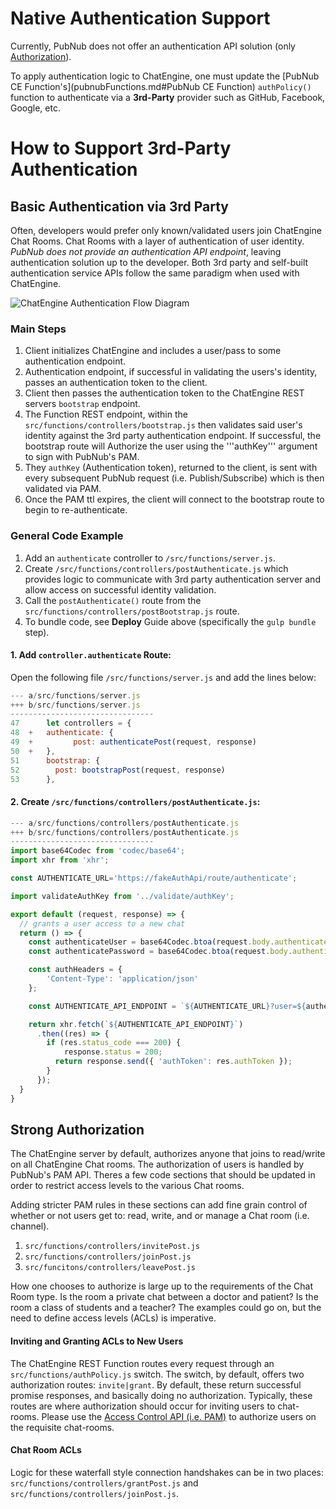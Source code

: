 # Native Authentication Support

Currently, PubNub does not offer an authentication API solution (only [Authorization](security.md#authorization)).

To apply authentication logic to ChatEngine, one must update the [PubNub CE Function's](pubnubFunctions.md#PubNub CE Function) ```authPolicy()``` function to authenticate via a **3rd-Party** provider such as GitHub, Facebook, Google, etc.


# How to Support 3rd-Party Authentication

## Basic Authentication via 3rd Party

Often, developers would prefer only known/validated users join ChatEngine Chat Rooms.  Chat Rooms with a layer of authentication of user identity. _PubNub does not provide an authentication API endpoint_, leaving authentication solution up to the developer. Both 3rd party and self-built authentication service APIs follow the same paradigm when used with ChatEngine.

![ChatEngine Authentication Flow Diagram](images/Simplified_ChatEngine_Authentication_Model.jpeg)

### Main Steps

1. Client initializes ChatEngine and includes a user/pass to some authentication endpoint.
2. Authentication endpoint, if successful in validating the users's identity, passes an authentication token to the client.
3. Client then passes the authentication token to the ChatEngine REST servers ```bootstrap``` endpoint.
4. The Function REST endpoint, within the ```src/functions/controllers/bootstrap.js``` then validates said user's identity against the 3rd party authentication endpoint. If successful, the bootstrap route will Authorize the user using the '''authKey''' argument to sign with PubNub's PAM.
5. They ```authKey``` (Authentication token), returned to the client, is sent with every subsequent PubNub request (i.e. Publish/Subscribe) which is then validated via PAM.
6. Once the PAM ttl expires, the client will connect to the bootstrap route to begin to re-authenticate.

### General Code Example

1. Add an ```authenticate``` controller to ```/src/functions/server.js```.
2. Create ```/src/functions/controllers/postAuthenticate.js``` which provides logic to communicate with 3rd party authentication server and allow access on successful identity validation.
3. Call the ```postAuthenticate()``` route from the ```src/functions/controllers/postBootstrap.js``` route.
4. To bundle code, see **Deploy** Guide above (specifically the ```gulp bundle``` step).


#### 1. Add ```controller.authenticate``` Route:

Open the following file ```/src/functions/server.js``` and add the lines below:

```js
--- a/src/functions/server.js
+++ b/src/functions/server.js
--------------------------------
47 		let controllers = {
48 	+ 	authenticate: {
49 	+		  post: authenticatePost(request, response)
50 	+   },
51    	bootstrap: {
52        post: bootstrapPost(request, response)
53    	},
```


#### 2. Create ```/src/functions/controllers/postAuthenticate.js```:

```js
--- a/src/functions/controllers/postAuthenticate.js
+++ b/src/functions/controllers/postAuthenticate.js
--------------------------------
import base64Codec from 'codec/base64';
import xhr from 'xhr';

const AUTHENTICATE_URL='https://fakeAuthApi/route/authenticate';

import validateAuthKey from '../validate/authKey';

export default (request, response) => {
  // grants a user access to a new chat
  return () => {
    const authenticateUser = base64Codec.btoa(request.body.authenticateUser);
    const authenticatePassword = base64Codec.btoa(request.body.authenticatePassword);

    const authHeaders = {
        'Content-Type': 'application/json'
    };

    const AUTHENTICATE_API_ENDPOINT = `${AUTHENTICATE_URL}?user=${autheticateUser}&password=${autheticatePassword}`

    return xhr.fetch(`${AUTHENTICATE_API_ENDPOINT}`)
      .then((res) => {
        if (res.status_code === 200) {
        	response.status = 200;
          return response.send({ 'authToken': res.authToken });
        }
      });
  }
}
```

## Strong Authorization

The ChatEngine server by default, authorizes anyone that joins to read/write on all ChatEngine Chat rooms. The authorization of users is handled by PubNub's PAM API. Theres a few code sections that should be updated in order to restrict access levels to the various Chat rooms.

Adding stricter PAM rules in these sections can add fine grain control of whether or not users get to: read, write, and or manage a Chat room (i.e. channel).

1. ```src/functions/controllers/invitePost.js```
2. ```src/functions/controllers/joinPost.js```
3. ```src/funcitons/controllers/leavePost.js```

How one chooses to authorize is large up to the requirements of the Chat Room type. Is the room a private chat between a doctor and patient? Is the room a class of students and a teacher? The examples could go on, but the need to define access levels (ACLs) is imperative.

#### Inviting and Granting ACLs to New Users

The ChatEngine REST Function routes every request through an ```src/functions/authPolicy.js``` switch. The switch, by default, offers two authorization routes: ```invite|grant```. By default, these return successful promise responses, and basically doing no authorization. Typically, these routes are where authorization should occur for inviting users to chat-rooms. Please use the [Access Control API (i.e. PAM)]() to authorize users on the requisite chat-rooms.


#### Chat Room ACLs
Logic for these waterfall style connection handshakes can be in two places: ```src/functions/controllers/grantPost.js``` and ```src/functions/controllers/joinPost.js```.
